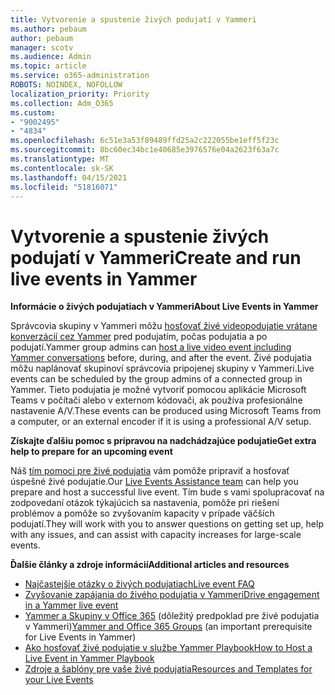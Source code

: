 ```yaml
---
title: Vytvorenie a spustenie živých podujatí v Yammeri
ms.author: pebaum
author: pebaum
manager: scotv
ms.audience: Admin
ms.topic: article
ms.service: o365-administration
ROBOTS: NOINDEX, NOFOLLOW
localization_priority: Priority
ms.collection: Adm_O365
ms.custom:
- "9002495"
- "4834"
ms.openlocfilehash: 6c51e3a53f89489ffd25a2c222055be1eff5f23c
ms.sourcegitcommit: 8bc60ec34bc1e40685e3976576e04a2623f63a7c
ms.translationtype: MT
ms.contentlocale: sk-SK
ms.lasthandoff: 04/15/2021
ms.locfileid: "51816071"
---
```

# <a name="create-and-run-live-events-in-yammer"></a><span data-ttu-id="04ad1-102">Vytvorenie a spustenie živých podujatí v Yammeri</span><span class="sxs-lookup"><span data-stu-id="04ad1-102">Create and run live events in Yammer</span></span>

<span data-ttu-id="04ad1-103">**Informácie o živých podujatiach v Yammeri**</span><span class="sxs-lookup"><span data-stu-id="04ad1-103">**About Live Events in Yammer**</span></span>

<span data-ttu-id="04ad1-104">Správcovia skupiny v Yammeri môžu [hosťovať živé videopodujatie vrátane konverzácií cez Yammer](https://docs.microsoft.com/yammer/manage-yammer-groups/yammer-live-events) pred podujatím, počas podujatia a po podujatí.</span><span class="sxs-lookup"><span data-stu-id="04ad1-104">Yammer group admins can [host a live video event including Yammer conversations](https://docs.microsoft.com/yammer/manage-yammer-groups/yammer-live-events) before, during, and after the event.</span></span> <span data-ttu-id="04ad1-105">Živé podujatia môžu naplánovať skupinoví správcovia pripojenej skupiny v Yammeri.</span><span class="sxs-lookup"><span data-stu-id="04ad1-105">Live events can be scheduled by the group admins of a connected group in Yammer.</span></span> <span data-ttu-id="04ad1-106">Tieto podujatia je možné vytvoriť pomocou aplikácie Microsoft Teams v počítači alebo v externom kódovači, ak používa profesionálne nastavenie A/V.</span><span class="sxs-lookup"><span data-stu-id="04ad1-106">These events can be produced using Microsoft Teams from a computer, or an external encoder if it is using a professional A/V setup.</span></span>

<span data-ttu-id="04ad1-107">**Získajte ďalšiu pomoc s prípravou na nadchádzajúce podujatie**</span><span class="sxs-lookup"><span data-stu-id="04ad1-107">**Get extra help to prepare for an upcoming event**</span></span>

<span data-ttu-id="04ad1-108">Náš [tím pomoci pre živé podujatia](https://aka.ms/AA87gbh) vám pomôže pripraviť a hosťovať úspešné živé podujatie.</span><span class="sxs-lookup"><span data-stu-id="04ad1-108">Our [Live Events Assistance team](https://aka.ms/AA87gbh) can help you prepare and host a successful live event.</span></span> <span data-ttu-id="04ad1-109">Tím bude s vami spolupracovať na zodpovedaní otázok týkajúcich sa nastavenia, pomôže pri riešení problémov a pomôže so zvyšovaním kapacity v prípade väčších podujatí.</span><span class="sxs-lookup"><span data-stu-id="04ad1-109">They will work with you to answer questions on getting set up, help with any issues, and can assist with capacity increases for large-scale events.</span></span>

<span data-ttu-id="04ad1-110">**Ďalšie články a zdroje informácií**</span><span class="sxs-lookup"><span data-stu-id="04ad1-110">**Additional articles and resources**</span></span>

- [<span data-ttu-id="04ad1-111">Najčastejšie otázky o živých podujatiach</span><span class="sxs-lookup"><span data-stu-id="04ad1-111">Live event FAQ</span></span>](https://support.office.com/article/43bbd59d-a734-4c8f-923d-6a239d137d34)
- [<span data-ttu-id="04ad1-112">Zvyšovanie zapájania do živého podujatia v Yammeri</span><span class="sxs-lookup"><span data-stu-id="04ad1-112">Drive engagement in a Yammer live event</span></span>](https://support.office.com/article/drive-engagement-in-a-yammer-live-event-c0244ad8-6dcb-419c-add9-2e4a00543412?ui=en-US&rs=en-US&ad=US)
- <span data-ttu-id="04ad1-113">[Yammer a Skupiny v Office 365](https://docs.microsoft.com/yammer/manage-yammer-groups/yammer-and-office-365-groups) (dôležitý predpoklad pre živé podujatia v Yammeri)</span><span class="sxs-lookup"><span data-stu-id="04ad1-113">[Yammer and Office 365 Groups](https://docs.microsoft.com/yammer/manage-yammer-groups/yammer-and-office-365-groups) (an important prerequisite for Live Events in Yammer)</span></span>
- [<span data-ttu-id="04ad1-114">Ako hosťovať živé podujatie v službe Yammer Playbook</span><span class="sxs-lookup"><span data-stu-id="04ad1-114">How to Host a Live Event in Yammer Playbook</span></span>](https://aka.ms/LiveEventsinYammerplaybook)
- [<span data-ttu-id="04ad1-115">Zdroje a šablóny pre vaše živé podujatia</span><span class="sxs-lookup"><span data-stu-id="04ad1-115">Resources and Templates for your Live Events</span></span>](https://aka.ms/LiveEventYammerTemplates)
